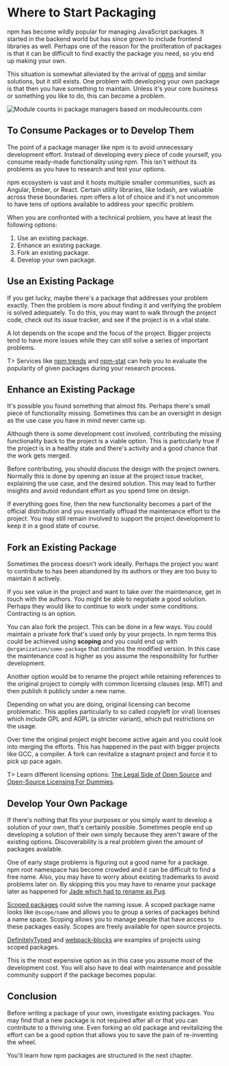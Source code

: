 # Where to Start Packaging

npm has become wildly popular for managing JavaScript packages. It started in the backend world but has since grown to include frontend libraries as well. Perhaps one of the reason for the proliferation of packages is that it can be difficult to find exactly the package you need, so you end up making your own.

This situation is somewhat alleviated by the arrival of [npms](https://npms.io/) and similar solutions, but it still exists. One problem with developing your own package is that then you have something to maintain. Unless it's your core business or something you like to do, this can become a problem.

![Module counts in package managers based on modulecounts.com](images/module-counts.png)

## To Consume Packages or to Develop Them

The point of a package manager like npm is to avoid unnecessary development effort. Instead of developing every piece of code yourself, you consume ready-made functionality using npm. This isn't without its problems as you have to research and test your options.

npm ecosystem is vast and it hosts multiple smaller communities, such as Angular, Ember, or React. Certain utility libraries, like lodash, are valuable across these boundaries. npm offers a lot of choice and it's not uncommon to have tens of options available to address your specific problem.

When you are confronted with a technical problem, you have at least the following options:

1. Use an existing package.
2. Enhance an existing package.
3. Fork an existing package.
4. Develop your own package.

## Use an Existing Package

If you get lucky, maybe there's a package that addresses your problem exactly. Then the problem is more about finding it and verifying the problem is solved adequately. To do this, you may want to walk through the project code, check out its issue tracker, and see if the project is in a vital state.

A lot depends on the scope and the focus of the project. Bigger projects tend to have more issues while they can still solve a series of important problems.

T> Services like [npm trends](http://www.npmtrends.com/) and [npm-stat](https://npm-stat.com/) can help you to evaluate the popularity of given packages during your research process.

## Enhance an Existing Package

It's possible you found something that almost fits. Perhaps there's small piece of functionality missing. Sometimes this can be an oversight in design as the use case you have in mind never came up.

Although there is some development cost involved, contributing the missing functionality back to the project is a viable option. This is particularly true if the project is in a healthy state and there's activity and a good chance that the work gets merged.

Before contributing, you should discuss the design with the project owners. Normally this is done by opening an issue at the project issue tracker, explaining the use case, and the desired solution. This may lead to further insights and avoid redundant effort as you spend time on design.

If everything goes fine, then the new functionality becomes a part of the official distribution and you essentially offload the maintenance effort to the project. You may still remain involved to support the project development to keep it in a good state of course.

## Fork an Existing Package

Sometimes the process doesn't work ideally. Perhaps the project you want to contribute to has been abandoned by its authors or they are too busy to maintain it actively.

If you see value in the project and want to take over the maintenance, get in touch with the authors. You might be able to negotiate a good solution. Perhaps they would like to continue to work under some conditions. Contracting is an option.

You can also fork the project. This can be done in a few ways. You could maintain a private fork that's used only by your projects. In npm terms this could be achieved using **scoping** and you could end up with `@organization/some-package` that contains the modified version. In this case the maintenance cost is higher as you assume the responsibility for further development.

Another option would be to rename the project while retaining references to the original project to comply with common licensing clauses (esp. MIT) and then publish it publicly under a new name.

Depending on what you are doing, original licensing can become problematic. This applies particularly to so called copyleft (or viral) licenses which include GPL and AGPL (a stricter variant), which put restrictions on the usage.

Over time the original project might become active again and you could look into merging the efforts. This has happened in the past with bigger projects like GCC, a compiler. A fork can revitalize a stagnant project and force it to pick up pace again.

T> Learn different licensing options: [The Legal Side of Open Source](https://opensource.guide/legal/) and [Open-Source Licensing For Dummies](http://www.binpress.com/blog/2013/06/21/open-source-licensing-for-dummies/).

## Develop Your Own Package

If there's nothing that fits your purposes or you simply want to develop a solution of your own, that's certainly possible. Sometimes people end up developing a solution of their own simply because they aren't aware of the existing options. Discoverability is a real problem given the amount of packages available.

One of early stage problems is figuring out a good name for a package. npm root namespace has become crowded and it can be difficult to find a free name. Also, you may have to worry about existing trademarks to avoid problems later on. By skipping this you may have to rename your package later as happened for [Jade which had to rename as Pug](https://github.com/pugjs/pug/issues/2184).

[Scoped packages](https://docs.npmjs.com/misc/scope) could solve the naming issue. A scoped package name looks like `@scope/name` and allows you to group a series of packages behind a name space. Scoping allows you to manage people that have access to these packages easily. Scopes are freely available for open source projects.

[DefinitelyTyped](https://www.npmjs.com/search?q=scope:types&page=1&ranking=optimal) and [webpack-blocks](https://www.npmjs.com/search?q=scope:webpack-blocks&page=1&ranking=optimal) are examples of projects using scoped packages.

This is the most expensive option as in this case you assume most of the development cost. You will also have to deal with maintenance and possible community support if the package becomes popular.

## Conclusion

Before writing a package of your own, investigate existing packages. You may find that a new package is not required after all or that you can contribute to a thriving one. Even forking an old package and revitalizing the effort can be a good option that allows you to save the pain of re-inventing the wheel.

You'll learn how npm packages are structured in the next chapter.
